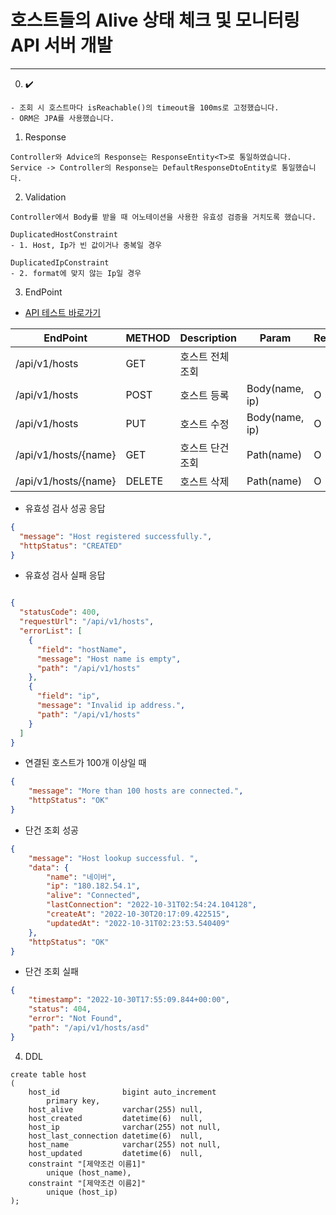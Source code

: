 # 호스트들의 Alive 상태 체크 및 모니터링 API 서버 개발

<hr/>

0. ✔️

```
- 조회 시 호스트마다 isReachable()의 timeout을 100ms로 고정했습니다.
- ORM은 JPA를 사용했습니다. 
```

1. Response

```
Controller와 Advice의 Response는 ResponseEntity<T>로 통일하였습니다.
Service -> Controller의 Response는 DefaultResponseDtoEntity로 통일했습니다.
```

2. Validation

```
Controller에서 Body를 받을 때 어노테이션을 사용한 유효성 검증을 거치도록 했습니다.

DuplicatedHostConstraint
- 1. Host, Ip가 빈 값이거나 중복일 경우

DuplicatedIpConstraint
- 2. format에 맞지 않는 Ip일 경우
```

3. EndPoint

- [API 테스트 바로가기](https://documenter.getpostman.com/view/19080293/2s8YK4rmjm)

| EndPoint             | METHOD | Description | Param          | Required |
|----------------------|--------|-------------|----------------|----------|
| /api/v1/hosts        | GET    | 호스트 전체 조회   |                |          |
| /api/v1/hosts        | POST   | 호스트 등록      | Body(name, ip) | O        |
| /api/v1/hosts        | PUT    | 호스트 수정      | Body(name, ip) | O        |
| /api/v1/hosts/{name} | GET    | 호스트 단건 조회   | Path(name)     | O        |
| /api/v1/hosts/{name} | DELETE | 호스트 삭제      | Path(name)     | O        |

- 유효성 검사 성공 응답

```json
{
  "message": "Host registered successfully.",
  "httpStatus": "CREATED"
}
```

- 유효성 검사 실패 응답

```json

{
  "statusCode": 400,
  "requestUrl": "/api/v1/hosts",
  "errorList": [
    {
      "field": "hostName",
      "message": "Host name is empty",
      "path": "/api/v1/hosts"
    },
    {
      "field": "ip",
      "message": "Invalid ip address.",
      "path": "/api/v1/hosts"
    }
  ]
}
```

- 연결된 호스트가 100개 이상일 때
```json
{
    "message": "More than 100 hosts are connected.",
    "httpStatus": "OK"
}
```

- 단건 조회 성공
```json
{
    "message": "Host lookup successful. ",
    "data": {
        "name": "네이버",
        "ip": "180.182.54.1",
        "alive": "Connected",
        "lastConnection": "2022-10-31T02:54:24.104128",
        "createAt": "2022-10-30T20:17:09.422515",
        "updatedAt": "2022-10-31T02:23:53.540409"
    },
    "httpStatus": "OK"
}
```

- 단건 조회 실패
```json
{
    "timestamp": "2022-10-30T17:55:09.844+00:00",
    "status": 404,
    "error": "Not Found",
    "path": "/api/v1/hosts/asd"
}
```



4. DDL

```mysql
create table host
(
    host_id              bigint auto_increment
        primary key,
    host_alive           varchar(255) null,
    host_created         datetime(6)  null,
    host_ip              varchar(255) not null,
    host_last_connection datetime(6)  null,
    host_name            varchar(255) not null,
    host_updated         datetime(6)  null,
    constraint "[제약조건 이름1]"
        unique (host_name),
    constraint "[제약조건 이름2]"
        unique (host_ip)
);
```